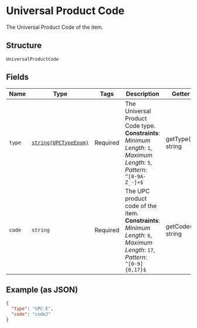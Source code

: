 
# Universal Product Code

The Universal Product Code of the item.

## Structure

`UniversalProductCode`

## Fields

| Name | Type | Tags | Description | Getter | Setter |
|  --- | --- | --- | --- | --- | --- |
| `type` | [`string(UPCTypeEnum)`](../../doc/models/upc-type-enum.md) | Required | The Universal Product Code type.<br>**Constraints**: *Minimum Length*: `1`, *Maximum Length*: `5`, *Pattern*: `^[0-9A-Z_-]+$` | getType(): string | setType(string type): void |
| `code` | `string` | Required | The UPC product code of the item.<br>**Constraints**: *Minimum Length*: `6`, *Maximum Length*: `17`, *Pattern*: `^[0-9]{0,17}$` | getCode(): string | setCode(string code): void |

## Example (as JSON)

```json
{
  "type": "UPC-E",
  "code": "code2"
}
```

